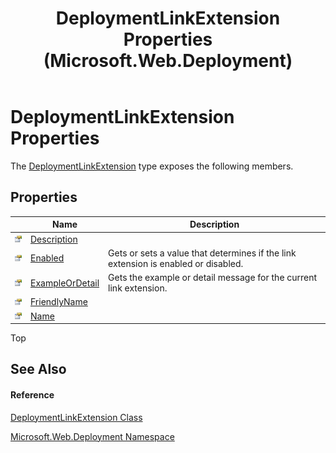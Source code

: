 ﻿---
title: DeploymentLinkExtension Properties (Microsoft.Web.Deployment)
TOCTitle: DeploymentLinkExtension Properties
ms:assetid: Properties.T:Microsoft.Web.Deployment.DeploymentLinkExtension
ms:mtpsurl: https://msdn.microsoft.com/en-us/library/microsoft.web.deployment.deploymentlinkextension_properties(v=VS.90)
ms:contentKeyID: 20209170
ms.date: 05/02/2012
mtps_version: v=VS.90
---

# DeploymentLinkExtension Properties

The [DeploymentLinkExtension](deploymentlinkextension-class-microsoft-web-deployment.md) type exposes the following members.

## Properties

<table>
<thead>
<tr class="header">
<th> </th>
<th>Name</th>
<th>Description</th>
</tr>
</thead>
<tbody>
<tr class="odd">
<td><img src="images/Dd565996.pubproperty(en-us,VS.90).gif" title="Public property" alt="Public property" /></td>
<td><a href="deploymentlinkextension-description-property-microsoft-web-deployment.md">Description</a></td>
<td></td>
</tr>
<tr class="even">
<td><img src="images/Dd565996.pubproperty(en-us,VS.90).gif" title="Public property" alt="Public property" /></td>
<td><a href="deploymentlinkextension-enabled-property-microsoft-web-deployment.md">Enabled</a></td>
<td>Gets or sets a value that determines if the link extension is enabled or disabled.</td>
</tr>
<tr class="odd">
<td><img src="images/Dd565996.pubproperty(en-us,VS.90).gif" title="Public property" alt="Public property" /></td>
<td><a href="deploymentlinkextension-exampleordetail-property-microsoft-web-deployment.md">ExampleOrDetail</a></td>
<td>Gets the example or detail message for the current link extension.</td>
</tr>
<tr class="even">
<td><img src="images/Dd565996.pubproperty(en-us,VS.90).gif" title="Public property" alt="Public property" /></td>
<td><a href="deploymentlinkextension-friendlyname-property-microsoft-web-deployment.md">FriendlyName</a></td>
<td></td>
</tr>
<tr class="odd">
<td><img src="images/Dd565996.pubproperty(en-us,VS.90).gif" title="Public property" alt="Public property" /></td>
<td><a href="deploymentlinkextension-name-property-microsoft-web-deployment.md">Name</a></td>
<td></td>
</tr>
</tbody>
</table>


Top

## See Also

#### Reference

[DeploymentLinkExtension Class](deploymentlinkextension-class-microsoft-web-deployment.md)

[Microsoft.Web.Deployment Namespace](microsoft-web-deployment-namespace.md)

